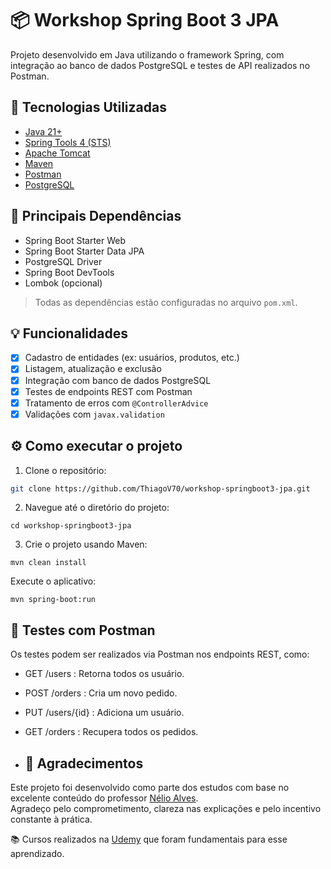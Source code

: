 # 📦 Workshop Spring Boot 3 JPA

Projeto desenvolvido em Java utilizando o framework Spring, com integração ao banco de dados PostgreSQL e testes de API realizados no Postman.

## 🚀 Tecnologias Utilizadas

- [Java 21+](https://www.oracle.com/java/)
- [Spring Tools 4 (STS)](https://spring.io/tools)
- [Apache Tomcat](https://tomcat.apache.org/)
- [Maven](https://maven.apache.org/)
- [Postman](https://www.postman.com/)
- [PostgreSQL](https://www.postgresql.org/)

## 🧩 Principais Dependências

- Spring Boot Starter Web
- Spring Boot Starter Data JPA
- PostgreSQL Driver
- Spring Boot DevTools
- Lombok (opcional)

> Todas as dependências estão configuradas no arquivo `pom.xml`.

## 💡 Funcionalidades

- [x] Cadastro de entidades (ex: usuários, produtos, etc.)
- [x] Listagem, atualização e exclusão
- [x] Integração com banco de dados PostgreSQL
- [x] Testes de endpoints REST com Postman
- [x] Tratamento de erros com `@ControllerAdvice`
- [x] Validações com `javax.validation`

## ⚙️ Como executar o projeto

1. Clone o repositório:
```bash
git clone https://github.com/ThiagoV70/workshop-springboot3-jpa.git

```
2. Navegue até o diretório do projeto:
```
cd workshop-springboot3-jpa
```
3. Crie o projeto usando Maven:
```
mvn clean install
```
Execute o aplicativo:
```
mvn spring-boot:run 
```
## 🧪 Testes com Postman
Os testes podem ser realizados via Postman nos endpoints REST, como:

- GET /users :  Retorna todos os usuário.

- POST /orders :  Cria um novo pedido.

- PUT /users/{id} :  Adiciona um usuário.

- GET /orders :  Recupera todos os pedidos.

- ## 🙏 Agradecimentos

Este projeto foi desenvolvido como parte dos estudos com base no excelente conteúdo do professor [Nélio Alves](https://github.com/nelioalves).  
Agradeço pelo comprometimento, clareza nas explicações e pelo incentivo constante à prática.

📚 Cursos realizados na [Udemy](https://www.udemy.com/user/nelio-alves/) que foram fundamentais para esse aprendizado.
